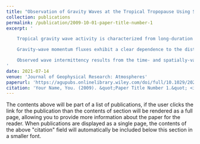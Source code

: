 ```yaml
---
title: "Observation of Gravity Waves at the Tropical Tropopause Using Superpressure Balloons"
collection: publications
permalink: /publication/2009-10-01-paper-title-number-1
excerpt: '

    Tropical gravity wave activity is characterized from long-duration superpressure balloon flights

    Gravity-wave momentum fluxes exhibit a clear dependence to the distance to the nearest convective system

    Observed wave intermittency results from the time- and spatially-varying distribution of the source
'
date: 2021-07-14
venue: 'Journal of Geophysical Research: Atmospheres'
paperurl: 'https://agupubs.onlinelibrary.wiley.com/doi/full/10.1029/2021JD035165'
citation: 'Your Name, You. (2009). &quot;Paper Title Number 1.&quot; <i>Journal 1</i>. 1(1).'
---
```


The contents above will be part of a list of publications, if the user clicks the link for the publication than the contents of section will be rendered as a full page, allowing you to provide more information about the paper for the reader. When publications are displayed as a single page, the contents of the above "citation" field will automatically be included below this section in a smaller font.
